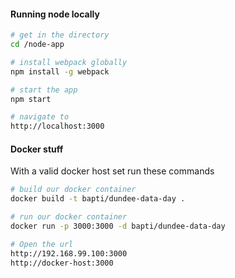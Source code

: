 

#### Running node locally

```sh
# get in the directory
cd /node-app

# install webpack globally
npm install -g webpack

# start the app
npm start

# navigate to
http://localhost:3000
```

#### Docker stuff

With a valid docker host set run these commands
```sh
# build our docker container
docker build -t bapti/dundee-data-day .

# run our docker container
docker run -p 3000:3000 -d bapti/dundee-data-day

# Open the url
http://192.168.99.100:3000
http://docker-host:3000
```
